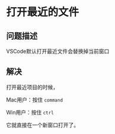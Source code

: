 # 打开最近的文件

## 问题描述

VSCode默认打开最近文件会替换掉当前窗口

## 解决

打开最近项目的时候，

Mac用户：按住 `command`

Win用户：按住 `ctrl`

它就直接在一个新窗口打开了。
